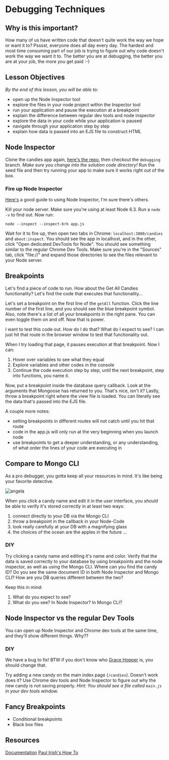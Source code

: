 # Debugging Techniques

## Why is this important?
How many of us have written code that doesn't quite work the way we hope or want it to? Psssst, everyone does all day every day. The hardest and most time consuming part of our job is trying to figure out why code doesn't work the way we want it to. The better you are at debugging, the better you are at your job, the more you get paid :-)

## Lesson Objectives

*By the end of this lesson, you will be able to:*

- open up the Node Inspector tool
- explore the files in your node project within the Inspector tool
- run your application and pause the execution at a breakpoint
- explain the difference between regular dev tools and node inspector
- explore the data in your code while your application is paused
- navigate through your application step by step
- explain how data is passed into an EJS file to construct HTML

## Node Inspector

Clone the candies app again, [here's the repo](https://github.com/den-materials/express-views-lesson.git), then checkout the `debugging` branch. *Make sure you change into the solution code directory!* Run the seed file and then try running your app to make sure it works right out of the box.

### Fire up Node Inspector
[Here's](https://medium.com/@paul_irish/debugging-node-js-nightlies-with-chrome-devtools-7c4a1b95ae27) a good guide to using Node Inspector, I'm sure there's others. 

Kill your node server. Make sure you're using at least Node 6.3. Run a `node -v` to find out. Now run:

```
node --inspect --inspect-brk app.js
```

Wait for it to fire up, then open two tabs in Chrome: `localhost:3000/candies` and `about:inspect`.  You should see the app in localhost, and in the other, click "Open dedicated DevTools for Node". You should see something similar to the regular Chrome Dev Tools. Make sure you're in the "Sources" tab, click "file://" and expand those directories to see the files relevant to your Node server.

<!-- Pass to devs -->

## Breakpoints
Let's find a piece of code to run. How about the Get All Candies functionality? Let's find the code that executes that functionality...

Let's set a breakpoint on the first line of the `getAll` function. Click the line number of the first line, and you should see the blue breakpoint symbol. Also, note there's a list of all your breakpoints in the right pane. You can even toggle them on and off. Now that is power.

I want to test this code out. How do I do that? What do I expect to see? I can just hit that route in the browser window to test that functionality out.

When I try loading that page, it pauses execution at that breakpoint. Now I can:

1. Hover over variables to see what they equal
2. Explore variables and other codes in the console
3. Continue the code execution step by step, until the next breakpoint, step into functions, you name it.

<!-- pass over to devs to experiment for a second -->

Now, put a breakpoint inside the database query callback. Look at the arguments that Mongoose has returned to you. That's nice, isn't it? Lastly, throw a breakpoint right where the view file is loaded. You can literally see the data that's passed into the EJS file.

A couple more notes:
* setting breakpoints in different routes will not catch until you hit that route
* code in the app.js will only run at the very beginning when you launch node
* use breakpoints to get a deeper understanding, or any understanding, of what order the lines of your code are executing in


<!-- hand off to devs -->

## Compare to Mongo CLI
As a pro debugger, you gotta keep all your resources in mind. It's like being your favorite detective.

![angela](http://static.tvtome.com/images/genie_images/news_hub/uploaded/thekaitlingnews138265621470/Angela.png)

When you click a candy name and edit it in the user interface, you *should* be able to verify it's stored correctly in at least two ways:

1. connect directly to your DB via the Mongo CLI
2. throw a breakpoint in the callback in your Node-Code
3. look really carefully at your DB with a magnifying glass
4. the choices of the ocean are the apples in the future ...

### DIY
Try clicking a candy name and editing it's name and color. Verify that the data is saved correctly to your database by using breakpoints and the node inspector, as well as using the Mongo CLI. Where can you find the candy ID? Do you see the same document ID in both Node Inspector and Mongo CLI? How are you DB queries different between the two?

Keep this in mind:
1. What do you expect to see?
2. What do you see? In Node Inspector? In Mongo CLI?

## Node Inspector vs the regular Dev Tools
You can open up Node Inspector and Chrome dev tools at the same time, and they'll show different things. Why?? 

### DIY
We have a bug to fix! BTW if you don't know who [Grace Hopper](https://www.youtube.com/watch?v=S6sh8CxwWx8) is, you should change that.

Try adding a new candy on the main index page (`/candies`). Doesn't work does it? Use Chrome dev tools and Node Inspector to figure out why the new candy is not saving properly. *Hint: You should see a file called `main.js` in your dev tools window.*

## Fancy Breakpoints
* Conditional breakpoints
* Black box files

## Resources
[Documentation](https://nodejs.org/en/docs/inspector/)
[Paul Irish's How To](https://medium.com/@paul_irish/debugging-node-js-nightlies-with-chrome-devtools-7c4a1b95ae27)









